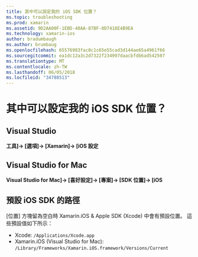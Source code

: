 ```yaml
---
title: 其中可以設定我的 iOS SDK 位置？
ms.topic: troubleshooting
ms.prod: xamarin
ms.assetid: 9D2AA00F-1EBD-40AA-87BF-0D7418E4B9EA
ms.technology: xamarin-ios
author: bradumbaugh
ms.author: brumbaug
ms.openlocfilehash: 65576983fac0c1c65e55cad3d144ae65a4961f66
ms.sourcegitcommit: ea1dc12a3c2d7322f234997daacbfdb6ad542507
ms.translationtype: MT
ms.contentlocale: zh-TW
ms.lasthandoff: 06/05/2018
ms.locfileid: "34788513"
---
```

# <a name="where-can-i-set-my-ios-sdk-locations"></a>其中可以設定我的 iOS SDK 位置？

## <a name="visual-studio"></a>Visual Studio

**工具]-> [選項]-> [Xamarin]-> [iOS 設定**

## <a name="visual-studio-for-mac"></a>Visual Studio for Mac

**Visual Studio for Mac]-> [喜好設定]-> [專案]-> [SDK 位置]-> [iOS**

## <a name="default-ios-sdk-paths"></a>預設 iOS SDK 的路徑

[位置] 方塊留為空白時 Xamarin.iOS & Apple SDK (Xcode) 中會有預設位置。 這些預設值如下所示：

- Xcode: `/Applications/Xcode.app`
- Xamarin.iOS (Visual Studio for Mac): `/Library/Frameworks/Xamarin.iOS.framework/Versions/Current`

